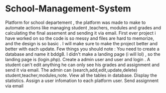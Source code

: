 # School-Management-System
Platform for school departement , the platform was made to make to automate actions like managing student ,teachers, modules and  grades and calculating the final assement and sending it via email.
First ever project i have worked on so the code is so messy and files are hard to memorize, and the design is so basic .
I will make sure to make the project better and better with each update.
Few things you should note :
You need to create a database and name it bddg8.
I didn't make a landing page (i will lol) , so the landing page is (login.php).
Create a admin user and user and login .
A student can't edit anything he can only see his grades and assignment and send it via email.
The admin can (search,add,edit,update,delete) student,teacher,modules,note.
View all the tables in database.
Display the statistics.
Assign a user infomation to each platform user.
Send assignnent via email

